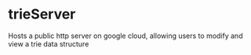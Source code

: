 # trieServer
Hosts a public http server on google cloud, allowing users to modify and view a trie data structure
